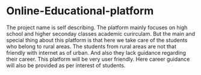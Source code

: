 # Online-Educational-platform
The project name is self describing.
The platform mainly focuses on high school and higher seconday classes academic curirculam.
But the main and special thing about this platform is that here we take care of the students who belong to rural areas.
The students from rural areas are not that friendly with internet as of urban. 
And also they lack guidance regarding their career. 
This platform will be very user friendly.
Here career guidance will also be provided as per interest of students.
